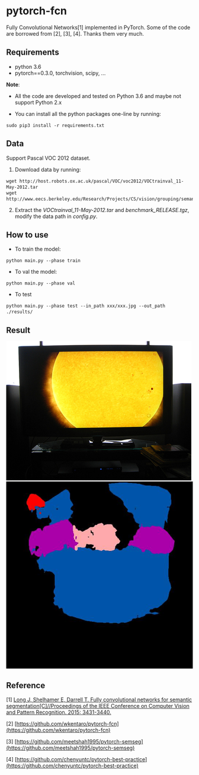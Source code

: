 # pytorch-fcn
Fully Convolutional Networks[1] implemented in PyTorch. Some of the code are borrowed from [2], [3], [4]. Thanks them very much.

## Requirements
- python 3.6
- pytorch==0.3.0, torchvision, scipy, ...


**Note**:
- All the code are developed and tested on Python 3.6 and maybe not support Python 2.x

- You can install all the python packages one-line by running:
```shell
sudo pip3 install -r requirements.txt
```

## Data
Support Pascal VOC 2012 dataset. 
1. Download data by running:
```shell
wget http://host.robots.ox.ac.uk/pascal/VOC/voc2012/VOCtrainval_11-May-2012.tar
wget http://www.eecs.berkeley.edu/Research/Projects/CS/vision/grouping/semantic_contours/benchmark.tgz
```
2. Extract the *VOCtrainval_11-May-2012.tar* and *benchmark_RELEASE.tgz*, modify the data path in *config.py*.

## How to use
- To train the model:
```shell
python main.py --phase train
```
- To val the model:
```shell
python main.py --phase val
```
- To test
```shell
python main.py --phase test --in_path xxx/xxx.jpg --out_path ./results/
```

## Result
![](results/2008_000002.jpg)
![](results/result_2008_000002.jpg)

## Reference
[1] [Long J, Shelhamer E, Darrell T. Fully convolutional networks for semantic segmentation[C]//Proceedings of the IEEE Conference on Computer Vision and Pattern Recognition. 2015: 3431-3440.](https://people.eecs.berkeley.edu/~jonlong/long_shelhamer_fcn.pdf)

[2] [https://github.com/wkentaro/pytorch-fcn](https://github.com/wkentaro/pytorch-fcn)

[3] [https://github.com/meetshah1995/pytorch-semseg](https://github.com/meetshah1995/pytorch-semseg)

[4] [https://github.com/chenyuntc/pytorch-best-practice](https://github.com/chenyuntc/pytorch-best-practice)
